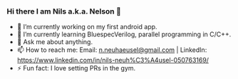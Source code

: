 ### Hi there I am Nils a.k.a. Nelson 👋

- 🔭 I’m currently working on my first android app.
- 🌱 I’m currently learning BluespecVerilog, parallel programming in C/C++.
- 💬 Ask me about anything.
- 📫 How to reach me: Email: n.neuhaeusel@gmail.com | LinkedIn: https://www.linkedin.com/in/nils-neuh%C3%A4usel-050763169/
- ⚡ Fun fact: I love setting PRs in the gym.
